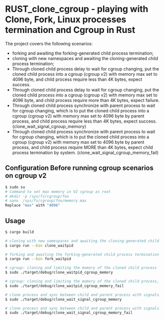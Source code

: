 # RUST_clone_cgroup - playing with Clone, Fork, Linux processes termination and Cgroup in Rust

The project covers the following scenarios:

- forking and awaiting the forking-generated child process termination;
- cloning with new namespaces and awaiting the cloning-generated child process termination;
- Through cloned child process delay to wait for cgroup changing, put the cloned child process into a cgroup (cgroup v2) with memory max set to 4096 byte, and child process require less than 4K bytes, expect success.
- Through cloned child process delay to wait for cgroup changing, put the cloned child process into a cgroup (cgroup v2) with memory max set to 4096 byte, and child process require more than 4K bytes, expect failure.
- Through cloned child process synchronize with parent process to wait for cgroup changing, which is to put the cloned child process into a cgroup (cgroup v2) with memory max set to 4096 byte by parent process, and child process require less than 4K bytes, expect success. (clone_wait_signal_cgroup_memory)
- Through cloned child process synchronize with parent process to wait for cgroup changing, which is to put the cloned child process into a cgroup (cgroup v2) with memory max set to 4096 byte by parent process, and child process require MORE than 4K bytes, expect child process termination by system. (clone_wait_signal_cgroup_memory_fail)

## Configuration Before running cgroup scenarios on cgroup v2
```bash
$ sudo su
# Command to set max memory in V2 cgroup as root
# mkdir -p /sys/fs/cgroup/foo
# nano  /sys/fs/cgroup/foo/memory.max 
Replace "max" with "4096"
```

## Usage
```bash
$ cargo build

# cloning with new namespaces and awaiting the cloning-generated child process termination
$ cargo run --bin clone_waitpid

# forking and awaiting the forking-generated child process termination
$ cargo run --bin fork_waitpid

# cgroup: cloning and limiting the momory of the cloned child process
$ sudo ./target/debug/clone_waitpid_cgroup_memory 

# cgroup: cloning and limiting the momory of the cloned child process, and child process require more than limit, expecting error reported: Child exited with status Signaled(Pid(31887), SIGKILL, false).
$ sudo ./target/debug/clone_waitpid_cgroup_memory_fail

# clone process and sync between child and parent process with signals. Child process wait for cgroup setting ready before proceeding to allocate memory, and signal its termination to parent process after done
$ sudo ./target/debug/clone_wait_signal_cgroup_memory

# clone process and sync between child and parent process with signals. Child process wait for cgroup setting ready before proceeding to allocate memory more than limit, and signal its termination by system.
$ sudo ./target/debug/clone_wait_signal_cgroup_memory_fail

```

